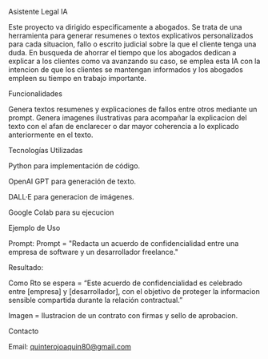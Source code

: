 Asistente Legal IA

Este proyecto va dirigido especificamente a abogados. Se trata de una herramienta para generar resumenes o textos explicativos personalizados para cada situacion, fallo o escrito judicial sobre la que el cliente tenga una duda. En busqueda de ahorrar el tiempo que los abogados dedican a explicar a los clientes como va avanzando su caso, se emplea esta IA con la intencion de que los clientes se mantengan informados y los abogados empleen su tiempo en trabajo importante.

Funcionalidades

Genera textos resumenes y explicaciones de fallos entre otros mediante un prompt.
Genera imagenes ilustrativas para acompañar la explicacion del texto con el afan de enclarecer o dar mayor coherencia a lo explicado anteriormente en el texto.

Tecnologías Utilizadas

Python para implementación de código.

OpenAI GPT para generación de texto.

DALL·E para generacion de imágenes.

Google Colab para su ejecucion


Ejemplo de Uso

Prompt:
Prompt = "Redacta un acuerdo de confidencialidad entre una empresa de software y un desarrollador freelance."

Resultado:

Como Rto se espera = “Este acuerdo de confidencialidad es celebrado entre [empresa] y [desarrollador], con el objetivo de proteger la informacion sensible compartida durante la relación contractual.”

Imagen = Ilustracion de un contrato con firmas y sello de aprobacion.

Contacto

Email: quinterojoaquin80@gmail.com
